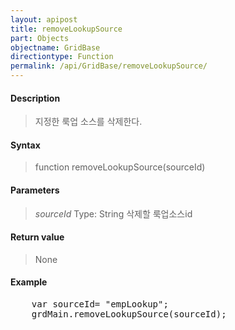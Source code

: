 ```yaml
---
layout: apipost
title: removeLookupSource
part: Objects
objectname: GridBase
directiontype: Function
permalink: /api/GridBase/removeLookupSource/
---
```



#### Description

> 지정한 룩업 소스를 삭제한다.

#### Syntax

> function removeLookupSource(sourceId)

#### Parameters

> *sourceId*
> Type: String
> 삭제할 룩업소스id

#### Return value

> None

#### Example

<pre class="prettyprint">
    var sourceId= "empLookup";
    grdMain.removeLookupSource(sourceId);
</pre>
